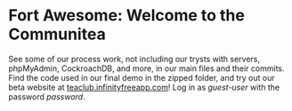 # Fort Awesome: Welcome to the Communitea

See some of our process work, not including our trysts with servers, phpMyAdmin, CockroachDB, and more, in our main files and their commits. Find the code used in our final demo in the zipped folder, and try out our beta website at [teaclub.infinityfreeapp.com](teaclub.infinityfreeapp.com)! Log in as *guest-user* with the password *password*.

